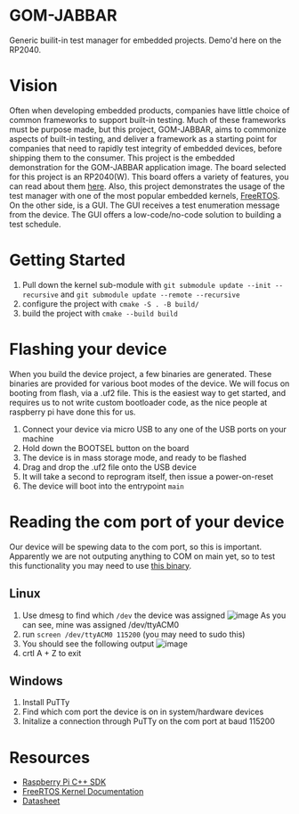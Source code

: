 # GOM-JABBAR
Generic builit-in test manager for embedded projects. Demo'd here on the RP2040. 

# Vision

Often when developing embedded products, companies have little choice of common frameworks to support built-in testing. Much of these frameworks must be purpose made, but this project, GOM-JABBAR, aims to commonize aspects of built-in testing, and deliver a framework as a starting point for companies that need to rapidly test integrity of embedded devices, before shipping them to the consumer. This project is the embedded demonstration for the GOM-JABBAR application image. The board selected for this project is an RP2040(W). This board offers a variety of features, you can read about them [here](https://datasheets.raspberrypi.com/rp2040/rp2040-datasheet.pdf). Also, this project demonstrates the usage of the test manager with one of the most popular embedded kernels, [FreeRTOS](https://www.freertos.org/Documentation/00-Overview). On the other side, is a GUI. The GUI receives a test enumeration message from the device. The GUI offers a low-code/no-code solution to building a test schedule. 

# Getting Started

1. Pull down the kernel sub-module with `git submodule update --init --recursive` and `git submodule update --remote --recursive`
2. configure the project with `cmake -S . -B build/`
3. build the project with `cmake --build build`

# Flashing your device

When you build the device project, a few binaries are generated. These binaries are provided for various boot modes of the device. We will focus on booting from flash, via a .uf2 file. This is the easiest way to get started, and requires us to not write custom bootloader code, as the nice people at raspberry pi have done this for us. 

1. Connect your device via micro USB to any one of the USB ports on your machine
2. Hold down the BOOTSEL button on the board
3. The device is in mass storage mode, and ready to be flashed
4. Drag and drop the .uf2 file onto the USB device
5. It will take a second to reprogram itself, then issue a power-on-reset
6. The device will boot into the entrypoint `main`

# Reading the com port of your device
Our device will be spewing data to the com port, so this is important. Apparently we are not outputing anything to COM on main yet, so to test this functionality you may need to use [this binary](https://datasheets.raspberrypi.com/soft/hello_world.uf2).

## Linux
1. Use dmesg to find which `/dev` the device was assigned
   ![image](https://github.com/user-attachments/assets/fdde8f19-6f3a-4389-9196-bb58c26b9e0a)
   As you can see, mine was assigned /dev/ttyACM0
2. run `screen /dev/ttyACM0 115200` (you may need to sudo this)
3. You should see the following output
   ![image](https://github.com/user-attachments/assets/40a63734-34cf-4f4f-8993-675639782bff)
4. crtl A + Z to exit

## Windows
1. Install PuTTy
2. Find which com port the device is on in system/hardware devices
3. Initalize a connection through PuTTy on the com port at baud 115200




# Resources
- [Raspberry Pi C++ SDK](https://www.raspberrypi.com/documentation/microcontrollers/c_sdk.html)
- [FreeRTOS Kernel Documentation](https://www.freertos.org/Documentation/00-Overview)
- [Datasheet](https://datasheets.raspberrypi.com/rp2040/rp2040-datasheet.pdf)

